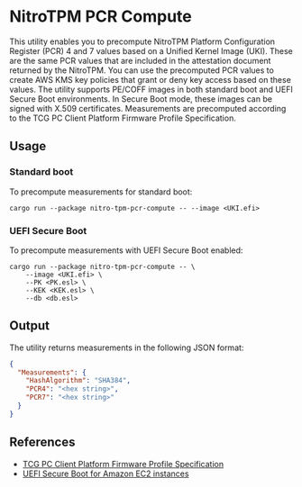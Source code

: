 # NitroTPM PCR Compute

This utility enables you to precompute NitroTPM Platform Configuration Register (PCR) 4 and 7 values based on a Unified Kernel Image (UKI). These are the same PCR values that are included in the attestation document returned by the NitroTPM.
You can use the precomputed PCR values to create AWS KMS key policies that grant or deny key access based on these values.
The utility supports PE/COFF images in both standard boot and UEFI Secure Boot environments. In Secure Boot mode, these images can be signed with X.509 certificates.
Measurements are precomputed according to the TCG PC Client Platform Firmware Profile Specification.

## Usage

### Standard boot

To precompute measurements for standard boot:

```console
cargo run --package nitro-tpm-pcr-compute -- --image <UKI.efi>
```

### UEFI Secure Boot

To precompute measurements with UEFI Secure Boot enabled:

```console
cargo run --package nitro-tpm-pcr-compute -- \
    --image <UKI.efi> \
    --PK <PK.esl> \
    --KEK <KEK.esl> \
    --db <db.esl>
```

## Output

The utility returns measurements in the following JSON format:

```json
{
  "Measurements": {
    "HashAlgorithm": "SHA384",
    "PCR4": "<hex string>",
    "PCR7": "<hex string>"
  }
}
```

## References

- [TCG PC Client Platform Firmware Profile Specification](https://trustedcomputinggroup.org/resource/pc-client-specific-platform-firmware-profile-specification/)
- [UEFI Secure Boot for Amazon EC2 instances](https://docs.aws.amazon.com/AWSEC2/latest/UserGuide/uefi-secure-boot.html)

